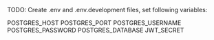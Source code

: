 TODO: Create .env and .env.development files, set following variables:

POSTGRES_HOST
POSTGRES_PORT
POSTGRES_USERNAME
POSTGRES_PASSWORD
POSTGRES_DATABASE
JWT_SECRET
